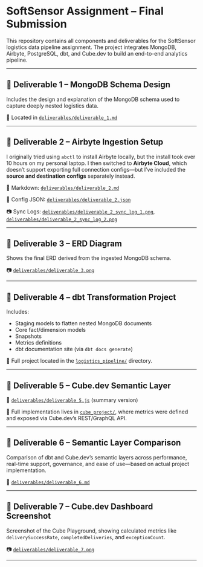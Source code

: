 # SoftSensor Assignment – Final Submission

This repository contains all components and deliverables for the SoftSensor logistics data pipeline assignment. The project integrates MongoDB, Airbyte, PostgreSQL, dbt, and Cube.dev to build an end-to-end analytics pipeline.

---

## 📁 Deliverable 1 – MongoDB Schema Design

Includes the design and explanation of the MongoDB schema used to capture deeply nested logistics data.

📄 Located in [`deliverables/deliverable_1.md`](./deliverables/deliverable_1.md)  

---

## 📁 Deliverable 2 – Airbyte Ingestion Setup

I originally tried using `abctl` to install Airbyte locally, but the install took over 10 hours on my personal laptop. I then switched to **Airbyte Cloud**, which doesn’t support exporting full connection configs—but I’ve included the **source and destination configs** separately instead.

📄 Markdown: [`deliverables/deliverable_2.md`](./deliverables/deliverable_2.md)  

📄 Config JSON: [`deliverables/deliverable_2.json`](./deliverables/deliverable_2.json)  

📷 Sync Logs: [`deliverables/deliverable_2_sync_log_1.png`](./deliverables/deliverable_2_sync_log_1.png), [`deliverables/deliverable_2_sync_log_2.png`](./deliverables/deliverable_2_sync_log_2.png)

---

## 📁 Deliverable 3 – ERD Diagram

Shows the final ERD derived from the ingested MongoDB schema.

📷 [`deliverables/deliverable_3.png`](./deliverables/deliverable_3.png)  

---

## 📁 Deliverable 4 – dbt Transformation Project

Includes:

- Staging models to flatten nested MongoDB documents
- Core fact/dimension models
- Snapshots
- Metrics definitions
- dbt documentation site (via `dbt docs generate`)

📁 Full project located in the [`logistics_pipeline/`](./logistics_pipeline) directory.  

---

## 📁 Deliverable 5 – Cube.dev Semantic Layer

📄 [`deliverables/deliverable_5.js`](./deliverables/deliverable_5.js) (summary version)  

📁 Full implementation lives in [`cube_project/`](./cube_project), where metrics were defined and exposed via Cube.dev’s REST/GraphQL API.

---

## 📁 Deliverable 6 – Semantic Layer Comparison

Comparison of dbt and Cube.dev’s semantic layers across performance, real-time support, governance, and ease of use—based on actual project implementation.

📄 [`deliverables/deliverable_6.md`](./deliverables/deliverable_6.md)  

---

## 📁 Deliverable 7 – Cube.dev Dashboard Screenshot

Screenshot of the Cube Playground, showing calculated metrics like `deliverySuccessRate`, `completedDeliveries`, and `exceptionCount`.

📷 [`deliverables/deliverable_7.png`](./deliverables/deliverable_7.png)  


---

